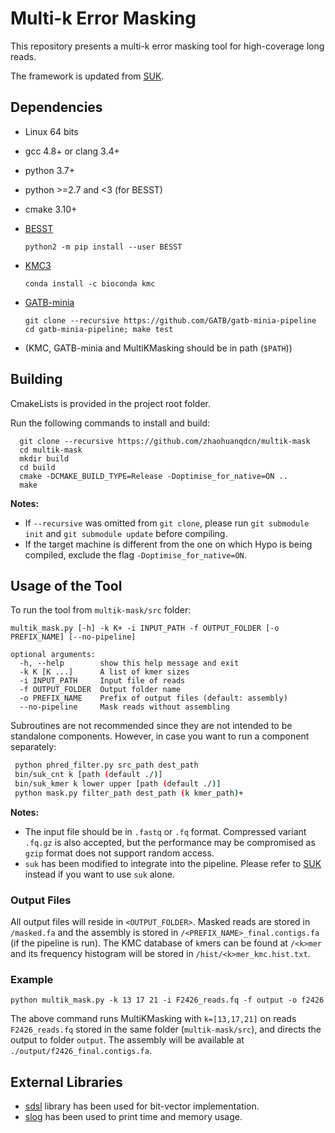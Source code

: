 # Multi-k Error Masking
This repository presents a multi-k error masking tool for high-coverage long reads.

The framework is updated from [SUK](https://github.com/Ritu-Kundu/suk).

## Dependencies
- Linux 64 bits

- gcc 4.8+ or clang 3.4+

- python 3.7+ 

- python >=2.7 and <3 (for BESST)

- cmake 3.10+

- [BESST](https://github.com/ksahlin/BESST)

  ```
  python2 -m pip install --user BESST
  ```

- [KMC3](https://github.com/refresh-bio/KMC)

  ```
  conda install -c bioconda kmc
  ```

- [GATB-minia](https://github.com/GATB/gatb-minia-pipeline)

  ```
  git clone --recursive https://github.com/GATB/gatb-minia-pipeline
  cd gatb-minia-pipeline; make test

- (KMC, GATB-minia and MultiKMasking should be in path (`$PATH`))

## Building
CmakeLists is provided in the project root folder.

Run the following commands to install and build:
```console
  git clone --recursive https://github.com/zhaohuanqdcn/multik-mask
  cd multik-mask
  mkdir build
  cd build
  cmake -DCMAKE_BUILD_TYPE=Release -Doptimise_for_native=ON ..
  make
```
**Notes:** 

* If `--recursive` was omitted from `git clone`, please run `git submodule init` and `git submodule update` before compiling.
* If the target machine is different from the one on which Hypo is being compiled, exclude the flag `-Doptimise_for_native=ON`.

## Usage of the Tool

To run the tool from `multik-mask/src` folder:

```
multik_mask.py [-h] -k K+ -i INPUT_PATH -f OUTPUT_FOLDER [-o PREFIX_NAME] [--no-pipeline]

optional arguments:
  -h, --help        show this help message and exit
  -k K [K ...]      A list of kmer sizes
  -i INPUT_PATH     Input file of reads
  -f OUTPUT_FOLDER  Output folder name
  -o PREFIX_NAME    Prefix of output files (default: assembly)
  --no-pipeline     Mask reads without assembling
```

Subroutines are not recommended since they are not intended to be standalone components. However, in case you want to run a component separately:

 ```bash
  python phred_filter.py src_path dest_path
  bin/suk_cnt k [path (default ./)]
  bin/suk_kmer k lower upper [path (default ./)]
  python mask.py filter_path dest_path (k kmer_path)+
 ```
**Notes:** 

- The input file should be in `.fastq` or `.fq` format. Compressed variant `.fq.gz` is also accepted, but the performance may be compromised as `gzip` format does not support random access.
- `suk` has been modified to integrate into the pipeline. Please refer to [SUK](https://github.com/Ritu-Kundu/suk) instead if you want to use `suk` alone.

### Output Files

All output files will reside in `<OUTPUT_FOLDER>`. Masked reads are stored in `/masked.fa` and the assembly is stored in `/<PREFIX_NAME>_final.contigs.fa` (if the pipeline is run). The KMC database of `k`mers can be found at `/<k>mer` and its frequency histogram will be stored in `/hist/<k>mer_kmc.hist.txt`.

### Example  

`python multik_mask.py -k 13 17 21 -i F2426_reads.fq -f output -o f2426`

The above command runs MultiKMasking with `k=[13,17,21]` on reads `F2426_reads.fq` stored in the same folder (`multik-mask/src`), and directs the output to folder `output`. The assembly will be available at `./output/f2426_final.contigs.fa`.

## External Libraries

 * [sdsl](https://github.com/simongog/sdsl-lite) library has been used for bit-vector implementation.
 * [slog](https://github.com/Ritu-Kundu/slog) has been used to print time and memory usage.



